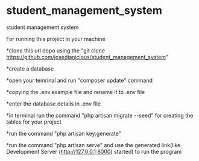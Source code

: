 # student_management_system
student management system

For running this project in your machine

*clone this url depo using the "git clone https://github.com/josedianicious/student_management_system"

*create a database 

*open your temrinal and run "composer update" command

*copying the .env.example file and rename it to .env file

*enter the database details in .env file 

*in terminal run the command "php artisan migrate --seed" for creating the tables for your project

*run the command "php artisan key:generate" 

*run the command "php artisan serve" and use the generated link(like Development Server (http://127.0.0.1:8000) started) to run the program 
